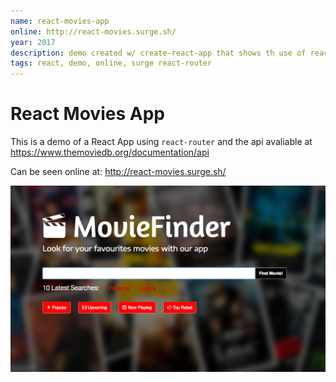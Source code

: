 ```yaml
---
name: react-movies-app
online: http://react-movies.surge.sh/
year: 2017
description: demo created w/ create-react-app that shows th use of react w/ react-router and react-bootstrap, results with pagination
tags: react, demo, online, surge react-router
---
```


# React Movies App

This is a demo of a React App using `react-router` and the api avaliable at  https://www.themoviedb.org/documentation/api

Can be seen online at: http://react-movies.surge.sh/

![md-img/movie-finder-snapshot.png](md-img/movie-finder-snapshot.png)
